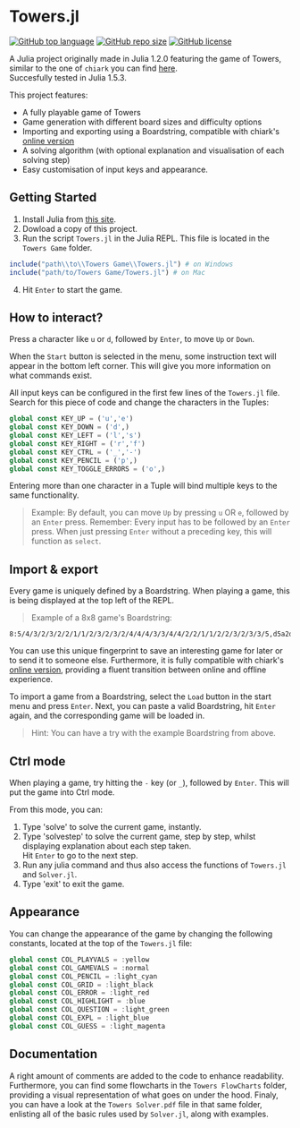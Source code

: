 # Towers.jl

[![GitHub top language](https://img.shields.io/github/languages/top/AlexVanMechelen/Towers.jl)](https://github.com/AlexVanMechelen/Towers.jl) [![GitHub repo size](https://img.shields.io/github/repo-size/AlexVanMechelen/Towers.jl?label=repo%20size)](https://github.com/AlexVanMechelen/Towers.jl) [![GitHub license](https://img.shields.io/github/license/AlexVanMechelen/Towers.jl "MIT License")](https://github.com/AlexVanMechelen/Towers.jl/blob/master/LICENSE)

A Julia project originally made in Julia 1.2.0 featuring the game of Towers, similar to the one of `chiark` you can find [here](https://www.chiark.greenend.org.uk/~sgtatham/puzzles/js/towers.html "Online Towers game"). \
Succesfully tested in Julia 1.5.3.

This project features:
- A fully playable game of Towers
- Game generation with different board sizes and difficulty options
- Importing and exporting using a Boardstring, compatible with chiark's [online version](https://www.chiark.greenend.org.uk/~sgtatham/puzzles/js/towers.html "Online Towers game")
- A solving algorithm (with optional explanation and visualisation of each solving step)
- Easy customisation of input keys and appearance.

## Getting Started

1. Install Julia from [this site](https://julialang.org/downloads/).
2. Dowload a copy of this project.
3. Run the script `Towers.jl` in the Julia REPL. This file is located in the `Towers Game` folder.
 ```Julia
 include("path\\to\\Towers Game\\Towers.jl") # on Windows
 include("path/to/Towers Game/Towers.jl") # on Mac
 ```
4. Hit `Enter` to start the game.

## How to interact?

Press a character like `u` or `d`, followed by `Enter`, to move `Up` or `Down`.

When the `Start` button is selected in the menu, some instruction text will appear in the bottom left corner. This will give you more information on what commands exist.

All input keys can be configured in the first few lines of the `Towers.jl` file. \
Search for this piece of code and change the characters in the Tuples:
```julia
global const KEY_UP = ('u','e')
global const KEY_DOWN = ('d',)
global const KEY_LEFT = ('l','s')
global const KEY_RIGHT = ('r','f')
global const KEY_CTRL = ('_','-')
global const KEY_PENCIL = ('p',)
global const KEY_TOGGLE_ERRORS = ('o',)
```
Entering more than one character in a Tuple will bind multiple keys to the same functionality.
> Example: By default, you can move `Up` by pressing `u` OR `e`, followed by an `Enter` press.
> Remember: Every input has to be followed by an `Enter` press. When just pressing `Enter` without a preceding key, this will function as `select`.

## Import & export

Every game is uniquely defined by a Boardstring. When playing a game, this is being displayed at the top left of the REPL.
> Example of a 8x8 game's Boardstring:
```
8:5/4/3/2/3/2/2/1/1/2/3/2/3/2/4/4/4/3/3/4/4/2/2/1/1/2/2/3/2/3/3/5,d5a2d1h2a3c4f2b8b5a4_8b2b5d4h5a
```
You can use this unique fingerprint to save an interesting game for later or to send it to someone else. Furthermore, it is fully compatible with chiark's [online version](https://www.chiark.greenend.org.uk/~sgtatham/puzzles/js/towers.html "Online Towers game"), providing a fluent transition between online and offline experience.

To import a game from a Boardstring, select the `Load` button in the start menu and press `Enter`. Next, you can paste a valid Boardstring, hit `Enter` again, and the corresponding game will be loaded in.
> Hint: You can have a try with the example Boardstring from above.

## Ctrl mode

When playing a game, try hitting the `-` key (or `_`), followed by `Enter`. This will put the game into Ctrl mode.

From this mode, you can:
1. Type 'solve' to solve the current game, instantly.
2. Type 'solvestep' to solve the current game, step by step, whilst displaying explanation about each step taken.\
Hit `Enter` to go to the next step.
4. Run any julia command and thus also access the functions of `Towers.jl` and `Solver.jl`.
5. Type 'exit' to exit the game.


## Appearance

You can change the appearance of the game by changing the following constants, located at the top of the `Towers.jl` file:
```julia
global const COL_PLAYVALS = :yellow
global const COL_GAMEVALS = :normal
global const COL_PENCIL = :light_cyan
global const COL_GRID = :light_black
global const COL_ERROR = :light_red
global const COL_HIGHLIGHT = :blue
global const COL_QUESTION = :light_green
global const COL_EXPL = :light_blue
global const COL_GUESS = :light_magenta
```

## Documentation

A right amount of comments are added to the code to enhance readability. Furthermore, you can find some flowcharts in the `Towers FlowCharts` folder, providing a visual representation of what goes on under the hood. Finaly, you can have a look at the `Towers Solver.pdf` file in that same folder, enlisting all of the basic rules used by `Solver.jl`, along with examples.
